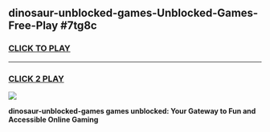 
## dinosaur-unblocked-games-Unblocked-Games-Free-Play #7tg8c
<h3>
<a href="https://us.freeplayer.one?title=dinosaur-unblocked-games&ref=9M">CLICK TO PLAY</a></h3>
<hr>

<h3>
<a href="https://us.freeplayer.one?title=dinosaur-unblocked-games&ref=9M">CLICK 2 PLAY</a>
  
</h3>

<a href="https://us.freeplayer.one?title=dinosaur-unblocked-games&ref=9M"><img src="https://clearcache.store/games.png"></a>


**dinosaur-unblocked-games games unblocked: Your Gateway to Fun and Accessible Online Gaming**
